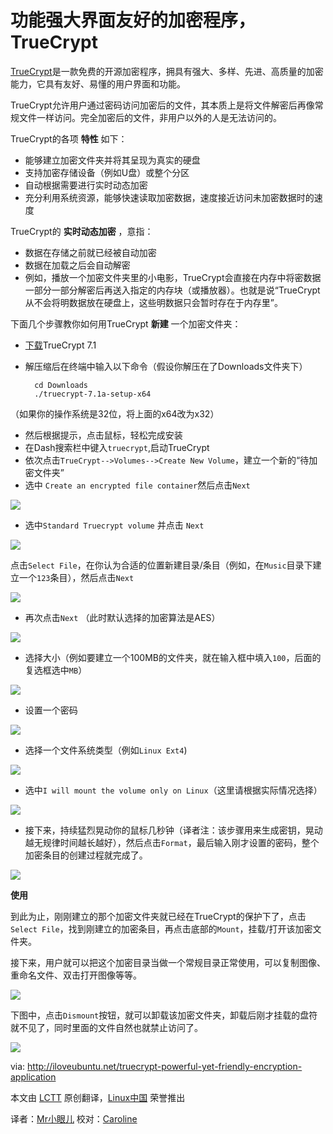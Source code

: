 功能强大界面友好的加密程序，TrueCrypt
===============================

[TrueCrypt][1]是一款免费的开源加密程序，拥具有强大、多样、先进、高质量的加密能力，它具有友好、易懂的用户界面和功能。

TrueCrypt允许用户通过密码访问加密后的文件，其本质上是将文件解密后再像常规文件一样访问。完全加密后的文件，非用户以外的人是无法访问的。

TrueCrypt的各项 **特性** 如下：

- 能够建立加密文件夹并将其呈现为真实的硬盘
- 支持加密存储设备（例如U盘）或整个分区
- 自动根据需要进行实时动态加密
- 充分利用系统资源，能够快速读取加密数据，速度接近访问未加密数据时的速度

TrueCrypt的 **实时动态加密** ，意指：

- 数据在存储之前就已经被自动加密
- 数据在加载之后会自动解密
- 例如，播放一个加密文件夹里的小电影，TrueCrypt会直接在内存中将密数据一部分一部分解密后再送入指定的内存块（或播放器）。也就是说“TrueCrypt从不会将明数据放在硬盘上，这些明数据只会暂时存在于内存里”。

下面几个步骤教你如何用TrueCrypt **新建** 一个加密文件夹：

- [下载][2]TrueCrypt 7.1
- 解压缩后在终端中输入以下命令（假设你解压在了Downloads文件夹下）

		cd Downloads
		./truecrypt-7.1a-setup-x64

（如果你的操作系统是32位，将上面的x64改为x32）

- 然后根据提示，点击鼠标，轻松完成安装
- 在Dash搜索栏中键入`truecrypt`,启动TrueCrypt
- 依次点击`TrueCrypt-->Volumes-->Create New Volume`，建立一个新的“待加密文件夹”
- 选中 `Create an encrypted file container`然后点击`Next`

![](http://iloveubuntu.net/pictures_me/TrueCrypt%20create%20new%20volume.png)

- 选中`Standard Truecrypt volume` 并点击 `Next`

![](http://iloveubuntu.net/pictures_me/TrueCrypt%20standard%20truecrypt%20volume.png)

点击`Select File`，在你认为合适的位置新建目录/条目（例如，在`Music`目录下建立一个`123`条目），然后点击`Next`

![](http://iloveubuntu.net/pictures_me/TrueCrypt%20volume%20location.png)

- 再次点击`Next` （此时默认选择的加密算法是AES）

![](http://iloveubuntu.net/pictures_me/TrueCrypt%20aes.png)

- 选择大小（例如要建立一个100MB的文件夹，就在输入框中填入`100`，后面的复选框选中`MB`）

![](http://iloveubuntu.net/pictures_me/TrueCrypt%20size%20mb.png)

- 设置一个密码

![](http://iloveubuntu.net/pictures_me/TrueCrypt%20password.png)

- 选择一个文件系统类型（例如`Linux Ext4`)

![](http://iloveubuntu.net/pictures_me/TrueCrypt%20ext4.png)

- 选中`I will mount the volume only on Linux`（这里请根据实际情况选择）

![](http://iloveubuntu.net/pictures_me/TrueCrypt%20mount%20linux.png)

- 接下来，持续猛烈晃动你的鼠标几秒钟（译者注：该步骤用来生成密钥，晃动越无规律时间越长越好），然后点击`Format`，最后输入刚才设置的密码，整个加密条目的创建过程就完成了。

![](http://iloveubuntu.net/pictures_me/TrueCrypt%20random%20pool.png)

**使用**

到此为止，刚刚建立的那个加密文件夹就已经在TrueCrypt的保护下了，点击 `Select File`，找到刚建立的加密条目，再点击底部的`Mount`，挂载/打开该加密文件夹。

接下来，用户就可以把这个加密目录当做一个常规目录正常使用，可以复制图像、重命名文件、双击打开图像等等。

![](http://iloveubuntu.net/pictures_me/TrueCrypt%20nautilus.png)

下图中，点击`Dismount`按钮，就可以卸载该加密文件夹，卸载后刚才挂载的盘符就不见了，同时里面的文件自然也就禁止访问了。

![](http://iloveubuntu.net/pictures_me/TrueCrypt%20dismount.png)


via: http://iloveubuntu.net/truecrypt-powerful-yet-friendly-encryption-application

本文由 [LCTT][] 原创翻译，[Linux中国][] 荣誉推出

译者：[Mr小眼儿] 校对：[Caroline][]

[LCTT]:https://github.com/LCTT/TranslateProject
[Linux中国]:http://linux.cn/portal.php
[Mr小眼儿]:http://linux.cn/space/14801
[Caroline]:http://linux.cn/space/14763

[1]:http://www.truecrypt.org/
[2]:http://www.truecrypt.org/downloads 
